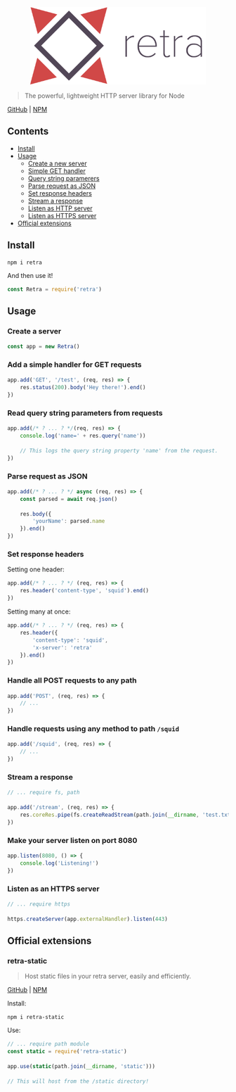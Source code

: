 <p align="center" style="text-align: center;"><img src="https://github.com/ethanent/retra/blob/master/media/logo.png?raw=true" width="400"/></p>

> The powerful, lightweight HTTP server library for Node

[GitHub](https://www.npmjs.com/package/retra) | [NPM](https://www.npmjs.com/package/retra)

## Contents

- [Install](#install)
- [Usage](#usage)
	- [Create a new server](#create-a-server)
	- [Simple GET handler](#add-a-simple-handler-for-get-requests)
	- [Query string paramerers](#read-query-string-parameters-from-requests)
	- [Parse request as JSON](#parse-request-as-json)
	- [Set response headers](#set-response-headers)
	- [Stream a response](#stream-a-response)
	- [Listen as HTTP server](#make-your-server-listen-on-port-8080)
	- [Listen as HTTPS server](#listen-as-an-https-server)
- [Official extensions](#official-extensions)

## Install

```shell
npm i retra
```

And then use it!

```js
const Retra = require('retra')
```

## Usage

### Create a server

```js
const app = new Retra()
```

### Add a simple handler for GET requests

```js
app.add('GET', '/test', (req, res) => {
	res.status(200).body('Hey there!').end()
})
```

### Read query string parameters from requests

```js
app.add(/* ? ... ? */(req, res) => {
	console.log('name=' + res.query('name'))

	// This logs the query string property 'name' from the request.
})
```

### Parse request as JSON

```js
app.add(/* ? ... ? */ async (req, res) => {
	const parsed = await req.json()

	res.body({
		'yourName': parsed.name
	}).end()
})
```

### Set response headers

Setting one header:

```js
app.add(/* ? ... ? */ (req, res) => {
	res.header('content-type', 'squid').end()
})
```

Setting many at once:

```js
app.add(/* ? ... ? */ (req, res) => {
	res.header({
		'content-type': 'squid',
		'x-server': 'retra'
	}).end()
})
```

### Handle all POST requests to any path

```js
app.add('POST', (req, res) => {
	// ...
})
```

### Handle requests using any method to path `/squid`

```js
app.add('/squid', (req, res) => {
	// ...
})
```

### Stream a response

```js
// ... require fs, path

app.add('/stream', (req, res) => {
	res.coreRes.pipe(fs.createReadStream(path.join(__dirname, 'test.txt')))
})
```

### Make your server listen on port 8080

```js
app.listen(8080, () => {
	console.log('Listening!')
})
```

### Listen as an HTTPS server

```js
// ... require https

https.createServer(app.externalHandler).listen(443)
```

## Official extensions

### retra-static
> Host static files in your retra server, easily and efficiently.

[GitHub](https://github.com/ethanent/retra-static) | [NPM](https://www.npmjs.com/package/retra-static)

Install:

```shell
npm i retra-static
```

Use:

```js
// ... require path module
const static = require('retra-static')

app.use(static(path.join(__dirname, 'static')))

// This will host from the /static directory!
```